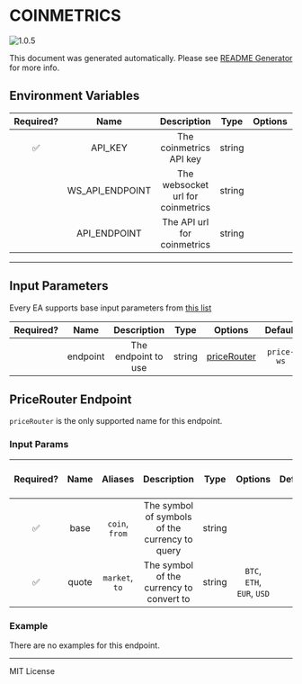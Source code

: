 # COINMETRICS

![1.0.5](https://img.shields.io/github/package-json/v/smartcontractkit/external-adapters-js?filename=packages/sources/coinmetrics-test/package.json)

This document was generated automatically. Please see [README Generator](../../scripts#readme-generator) for more info.

## Environment Variables

| Required? |      Name       |            Description            |  Type  | Options |             Default             |
| :-------: | :-------------: | :-------------------------------: | :----: | :-----: | :-----------------------------: |
|    ✅     |     API_KEY     |      The coinmetrics API key      | string |         |                                 |
|           | WS_API_ENDPOINT | The websocket url for coinmetrics | string |         |  `wss://api.coinmetrics.io/v4`  |
|           |  API_ENDPOINT   |    The API url for coinmetrics    | string |         | `https://api.coinmetrics.io/v4` |

---

## Input Parameters

Every EA supports base input parameters from [this list](../../core/bootstrap#base-input-parameters)

| Required? |   Name   |     Description     |  Type  |               Options                |  Default   |
| :-------: | :------: | :-----------------: | :----: | :----------------------------------: | :--------: |
|           | endpoint | The endpoint to use | string | [priceRouter](#pricerouter-endpoint) | `price-ws` |

## PriceRouter Endpoint

`priceRouter` is the only supported name for this endpoint.

### Input Params

| Required? | Name  |    Aliases     |                  Description                   |  Type  |          Options           | Default | Depends On | Not Valid With |
| :-------: | :---: | :------------: | :--------------------------------------------: | :----: | :------------------------: | :-----: | :--------: | :------------: |
|    ✅     | base  | `coin`, `from` | The symbol of symbols of the currency to query | string |                            |         |            |                |
|    ✅     | quote | `market`, `to` |    The symbol of the currency to convert to    | string | `BTC`, `ETH`, `EUR`, `USD` |         |            |                |

### Example

There are no examples for this endpoint.

---

MIT License
